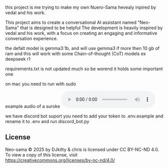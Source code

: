 this project is me trying to make my own Nuero-Sama hevealy inpired by vedal and his work.

This project aims to create a conversational AI assistant named "Neo-Sama" that is designed to be helpful The development is heavily inspired by vedal and his work, with a focus on creating an engaging and informative conversation experience.

the defalt model is gemma3:1b, and will use gemma3 if more then 10 gb of ram and this will work with some Chain-of-thought (CoT) models ex deepseek r1

requirements.txt is not updated much so be worend it holds some important one 

on mac you need to run with sudo

example audio of a suroke
<audio controls>
  <source src="suroke.wav" type="audio/wav"> 
  <a href="suroke.wav">Download audio</a>
</audio>

we have discord bot suport you need to add your token to .env.example and rename it to .env and run discord_bot.py

## License
Neo-sama  © 2025 by DJkitty &amp; chris is licensed under CC BY-NC-ND 4.0. To view a copy of this license, visit https://creativecommons.org/licenses/by-nc-nd/4.0/
